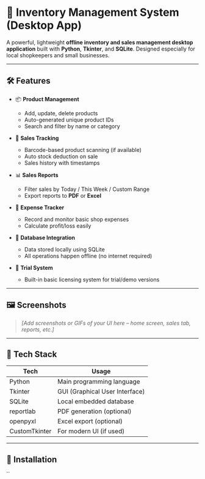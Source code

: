 # 🧾 Inventory Management System (Desktop App)

A powerful, lightweight **offline inventory and sales management desktop application** built with **Python**, **Tkinter**, and **SQLite**. Designed especially for local shopkeepers and small businesses.

---

## 🛠 Features

* 📦 **Product Management**

  * Add, update, delete products
  * Auto-generated unique product IDs
  * Search and filter by name or category

* 🛒 **Sales Tracking**

  * Barcode-based product scanning (if available)
  * Auto stock deduction on sale
  * Sales history with timestamps

* 📊 **Sales Reports**

  * Filter sales by Today / This Week / Custom Range
  * Export reports to **PDF** or **Excel**

* 💸 **Expense Tracker**

  * Record and monitor basic shop expenses
  * Calculate profit/loss easily

* 📁 **Database Integration**

  * Data stored locally using SQLite
  * All operations happen offline (no internet required)

* 🔐 **Trial System**

  * Built-in basic licensing system for trial/demo versions

---

## 🖼️ Screenshots

> *\[Add screenshots or GIFs of your UI here – home screen, sales tab, reports, etc.]*

---

## 📂 Tech Stack

| Tech          | Usage                          |
| ------------- | ------------------------------ |
| Python        | Main programming language      |
| Tkinter       | GUI (Graphical User Interface) |
| SQLite        | Local embedded database        |
| reportlab     | PDF generation (optional)      |
| openpyxl      | Excel export (optional)        |
| CustomTkinter | For modern UI (if used)        |

---

## 🚀 Installation

\`\`
